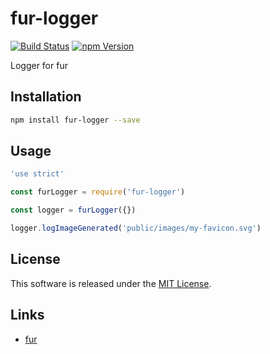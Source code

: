fur-logger
==========

<!---
This file is generated by ape-tmpl. Do not update manually.
--->

<!-- Badge Start -->
<a name="badges"></a>

[![Build Status][bd_travis_shield_url]][bd_travis_url]
[![npm Version][bd_npm_shield_url]][bd_npm_url]

[bd_repo_url]: https://github.com/fur-labo/fur-logger
[bd_travis_url]: http://travis-ci.org/fur-labo/fur-logger
[bd_travis_shield_url]: http://img.shields.io/travis/fur-labo/fur-logger.svg?style=flat
[bd_travis_com_url]: http://travis-ci.com/fur-labo/fur-logger
[bd_travis_com_shield_url]: https://api.travis-ci.com/fur-labo/fur-logger.svg?token=
[bd_license_url]: https://github.com/fur-labo/fur-logger/blob/master/LICENSE
[bd_codeclimate_url]: http://codeclimate.com/github/fur-labo/fur-logger
[bd_codeclimate_shield_url]: http://img.shields.io/codeclimate/github/fur-labo/fur-logger.svg?style=flat
[bd_codeclimate_coverage_shield_url]: http://img.shields.io/codeclimate/coverage/github/fur-labo/fur-logger.svg?style=flat
[bd_gemnasium_url]: https://gemnasium.com/fur-labo/fur-logger
[bd_gemnasium_shield_url]: https://gemnasium.com/fur-labo/fur-logger.svg
[bd_npm_url]: http://www.npmjs.org/package/fur-logger
[bd_npm_shield_url]: http://img.shields.io/npm/v/fur-logger.svg?style=flat
[bd_standard_url]: http://standardjs.com/
[bd_standard_shield_url]: https://img.shields.io/badge/code%20style-standard-brightgreen.svg

<!-- Badge End -->


<!-- Description Start -->
<a name="description"></a>

Logger for fur

<!-- Description End -->




<!-- Sections Start -->
<a name="sections"></a>

<!-- Section from "doc/guides/01.Installation.md.hbs" Start -->

<a name="section-doc-guides-01-installation-md"></a>

Installation
-----

```bash
npm install fur-logger --save
```


<!-- Section from "doc/guides/01.Installation.md.hbs" End -->

<!-- Section from "doc/guides/02.Usage.md.hbs" Start -->

<a name="section-doc-guides-02-usage-md"></a>

Usage
----

```javascript
'use strict'

const furLogger = require('fur-logger')

const logger = furLogger({})

logger.logImageGenerated('public/images/my-favicon.svg')


```

<!-- Section from "doc/guides/02.Usage.md.hbs" End -->


<!-- Sections Start -->


<!-- LICENSE Start -->
<a name="license"></a>

License
-------
This software is released under the [MIT License](https://github.com/fur-labo/fur-logger/blob/master/LICENSE).

<!-- LICENSE End -->


<!-- Links Start -->
<a name="links"></a>

Links
------

+ [fur][fur_url]

[fur_url]: https://github.com/fur-labo/fur

<!-- Links End -->
